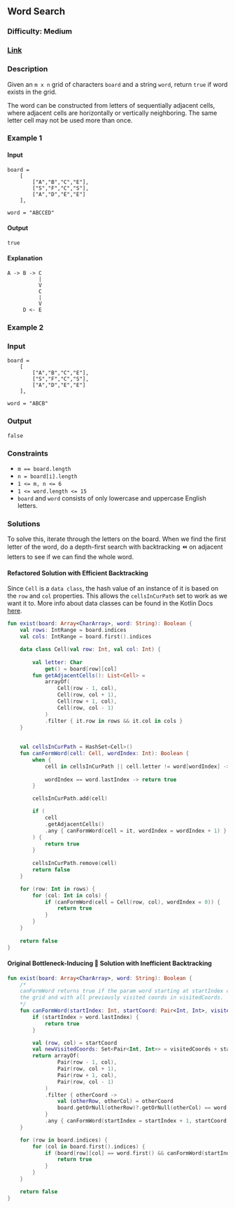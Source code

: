 ## Word Search
### Difficulty: Medium
### [Link](https://leetcode.com/problems/word-search/)

### Description

Given an `m x n` grid of characters `board` and a string `word`, return `true` if word exists in the grid.

The word can be constructed from letters of sequentially adjacent cells, where adjacent cells are horizontally or vertically neighboring. The same letter cell may not be used more than once.

### Example 1

#### Input

```
board =
    [
        ["A","B","C","E"],
        ["S","F","C","S"],
        ["A","D","E","E"]
    ],

word = "ABCCED"
```

#### Output
`true`

#### Explanation

```
A -> B -> C
          |
          V
          C
          |
          V
     D <- E
```

### Example 2

### Input

```
board =
    [
        ["A","B","C","E"],
        ["S","F","C","S"],
        ["A","D","E","E"]
    ],
    
word = "ABCB"
```

### Output
`false`

### Constraints
- `m == board.length`
- `n = board[i].length`
- `1 <= m, n <= 6`
- `1 <= word.length <= 15`
- `board` and `word` consists of only lowercase and uppercase English letters.

### Solutions

To solve this, iterate through the letters on the board. When we find the first letter of the word, do a depth-first search with backtracking :rewind: on adjacent letters to see if we can find the whole word.

#### Refactored Solution with Efficient Backtracking

Since `Cell` is a `data class`, the hash value of an instance of it is based on the `row` and `col` properties. This allows the `cellsInCurPath` set to work as we want it to. More info about data classes can be found in the Kotlin Docs [here](https://kotlinlang.org/docs/data-classes.html).

```kotlin
fun exist(board: Array<CharArray>, word: String): Boolean {
    val rows: IntRange = board.indices
    val cols: IntRange = board.first().indices

    data class Cell(val row: Int, val col: Int) {
            
        val letter: Char
            get() = board[row][col]
        fun getAdjacentCells(): List<Cell> =
            arrayOf(
                Cell(row - 1, col),
                Cell(row, col + 1),
                Cell(row + 1, col),
                Cell(row, col - 1)
            )
            .filter { it.row in rows && it.col in cols }
    }
    
    
    val cellsInCurPath = HashSet<Cell>()
    fun canFormWord(cell: Cell, wordIndex: Int): Boolean {
        when {
            cell in cellsInCurPath || cell.letter != word[wordIndex] -> return false
            
            wordIndex == word.lastIndex -> return true
        }

        cellsInCurPath.add(cell)

        if (
            cell
            .getAdjacentCells()
            .any { canFormWord(cell = it, wordIndex = wordIndex + 1) }
        ) {
            return true
        }
        
        cellsInCurPath.remove(cell)
        return false
    }

    for (row: Int in rows) {
        for (col: Int in cols) {
            if (canFormWord(cell = Cell(row, col), wordIndex = 0)) {
                return true
            }
        }
    }
    
    return false
}
```

#### Original Bottleneck-Inducing :champagne: Solution with Inefficient Backtracking

```kotlin
fun exist(board: Array<CharArray>, word: String): Boolean {
    /*
    canFormWord returns true if the param word starting at startIndex can be formed when starting at startCoord in
    the grid and with all previously visited coords in visitedCoords.
    */
    fun canFormWord(startIndex: Int, startCoord: Pair<Int, Int>, visitedCoords: Set<Pair<Int, Int>>): Boolean {
        if (startIndex > word.lastIndex) {
            return true
        }

        val (row, col) = startCoord
        val newVisitedCoords: Set<Pair<Int, Int>> = visitedCoords + startCoord
        return arrayOf(
                Pair(row - 1, col),
                Pair(row, col + 1),
                Pair(row + 1, col),
                Pair(row, col - 1)
            )
            .filter { otherCoord ->
                val (otherRow, otherCol) = otherCoord
                board.getOrNull(otherRow)?.getOrNull(otherCol) == word[startIndex] && otherCoord !in visitedCoords
            }
            .any { canFormWord(startIndex = startIndex + 1, startCoord = it, visitedCoords = newVisitedCoords) }
    }

    for (row in board.indices) {
        for (col in board.first().indices) {
            if (board[row][col] == word.first() && canFormWord(startIndex = 1, startCoord = Pair(row, col), visitedCoords = emptySet())) {
                return true
            }
        }
    }

    return false
}
```